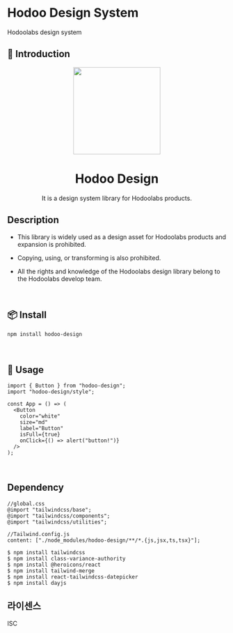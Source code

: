 # Hodoo Design System

Hodoolabs design system

## 🤚 Introduction

<p align="center">
  <span >
    <img width="200" src="https://github.com/hodoolabs/Design-System/assets/129719850/ec7530f4-fa40-41db-ac9d-d95dd9b1d568">
  </span>
</p>

<h1 align="center">Hodoo Design</h1>

<div align="center">
It is a design system library for Hodoolabs products.
</div>

## Description

- This library is widely used as a design asset for Hodoolabs products and expansion is prohibited.

- Copying, using, or transforming is also prohibited.

- All the rights and knowledge of the Hodoolabs design library belong to the Hodoolabs develop team.

<br >

## 📦 Install

```bash
npm install hodoo-design
```

<br>

## 🔨 Usage

```tsx
import { Button } from "hodoo-design";
import "hodoo-design/style";

const App = () => (
  <Button
    color="white"
    size="md"
    label="Button"
    isFull={true}
    onClick={() => alert("button!")}
  />
);
```

<br >

## Dependency

```tsx
//global.css
@import "tailwindcss/base";
@import "tailwindcss/components";
@import "tailwindcss/utilities";
```

```tsx
//Tailwind.config.js
content: ["./node_modules/hodoo-design/**/*.{js,jsx,ts,tsx}"];
```

```
$ npm install tailwindcss
$ npm install class-variance-authority
$ npm install @heroicons/react
$ npm install tailwind-merge
$ npm install react-tailwindcss-datepicker
$ npm install dayjs
```

## 라이센스

ISC
